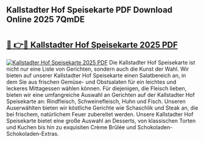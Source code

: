 ## Kallstadter Hof Speisekarte PDF Download Online 2025 7QmDE

# <h2><a href="http://gcatzvh.nevu.top/?p=Kallstadter+Hof+Speisekarte">🔗 👉🔴 Kallstadter Hof Speisekarte 2025 PDF</a></h2>

[![Kallstadter Hof Speisekarte 2025 PDF](https://i.imgur.com/dBaPXMq.png)](http://gcatzvh.nevu.top/?p=Kallstadter+Hof+Speisekarte)
Die Kallstadter Hof Speisekarte ist nicht nur eine Liste von Gerichten, sondern auch die Kunst der Wahl. Wir bieten auf unserer Kallstadter Hof Speisekarte einen Salatbereich an, in dem Sie aus frischen Gemüse- und Obstsalaten für ein leichtes und leckeres Mittagessen wählen können. Für diejenigen, die Fleisch lieben, bieten wir eine umfangreiche Auswahl an Gerichten auf der Kallstadter Hof Speisekarte an: Rindfleisch, Schweinefleisch, Huhn und Fisch. Unseren Auserwählten bieten wir köstliche Gerichte wie Schaschlik und Steak an, die bei frischem, natürlichem Feuer zubereitet werden. Unsere Kallstadter Hof Speisekarte bietet eine große Auswahl an Desserts, von klassischen Torten und Kuchen bis hin zu exquisiten Crème Brûlée und Schokoladen-Schokoladen-Extras.
